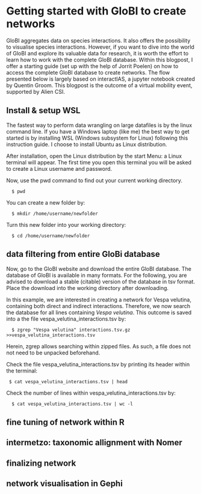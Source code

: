 # Getting started with GloBI to create networks

GloBI aggregates data on species interactions. It also offers the possibility to visualise species interactions. However, if you want to dive into the world of GloBI and explore its valuable data for research, it is worth the effort to learn how to work with the complete GloBI database. Within this blogpost, I offer a starting guide (set up with the help of Jorrit Poelen) on how to access the complete GloBI database to create networks. The flow presented below is largely based on interactIAS, a jupyter notebook created by Quentin Groom. This blogpost is the outcome of a virtual mobility event, supported by Alien CSI.

## Install & setup WSL
The fastest way to perform data wrangling on large datafiles is by the linux command line. If you have a Windows laptop (like me) the best way to get started is by installing WSL (Windows subsystem for Linux) following this instruction guide. I choose to install Ubuntu as Linux distribution. 

After installation, open the Linux distribution by the start Menu: a Linux terminal will appear. The first time you open this terminal you will be asked to create a Linux username and password. 

Now, use the pwd command to find out your current working directory. 

```shell   
  $ pwd
```
You can create a new folder by:

```shell 
  $ mkdir /home/username/newfolder
```
Turn this new folder into your working directory:
```shell 
  $ cd /home/username/newfolder
```
## data filtering from entire GloBi database 
Now, go to the GloBI website and download the entire GloBI database. The database of GloBI is available in many formats. For the following, you are advised to download a stable (citable) version of the database in tsv format. Place the download into the working directory after downloading. 

In this example, we are interested in creating a network for Vespa velutina, containing both direct and indirect interactions. Therefore, we now search the database for all lines containing *Vespa velutina*. This outcome is saved into a the file vespa_velutina_interactions.tsv by:
```shell  
  $ zgrep "Vespa velutina" interactions.tsv.gz >>vespa_velutina_interactions.tsv   
```
Herein, zgrep allows searching within zipped files. As such, a file does not not need to be unpacked beforehand.

Check the file vespa_velutina_interactions.tsv by printing its header within the terminal: 
 ```shell 
  $ cat vespa_velutina_interactions.tsv | head
```
Check the number of lines within vespa_velutina_interactions.tsv by:
```shell
  $ cat vespa_velutina_interactions.tsv | wc -l  
```
## fine tuning of network within R

## intermetzo: taxonomic allignment with Nomer

## finalizing network

## network visualisation in Gephi


